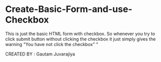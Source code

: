 # Create-Basic-Form-and-use-Checkbox
This is just the basic HTML form with checkbox. So whenever you try to click submit button without clicking the checkbox it just simply gives the warning "You have not click the checkbox" "

CREATED BY : Gautam Juvarajiya

